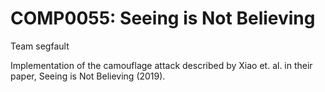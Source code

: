 # COMP0055: Seeing is Not Believing
Team segfault

Implementation of the camouflage attack described by Xiao et. al. in their paper, Seeing is Not Believing (2019).
